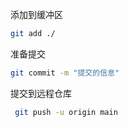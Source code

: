 添加到缓冲区
```sh
git add ./
```

准备提交
```sh
git commit -m "提交的信息"
```

提交到远程仓库
```sh
 git push -u origin main

```
